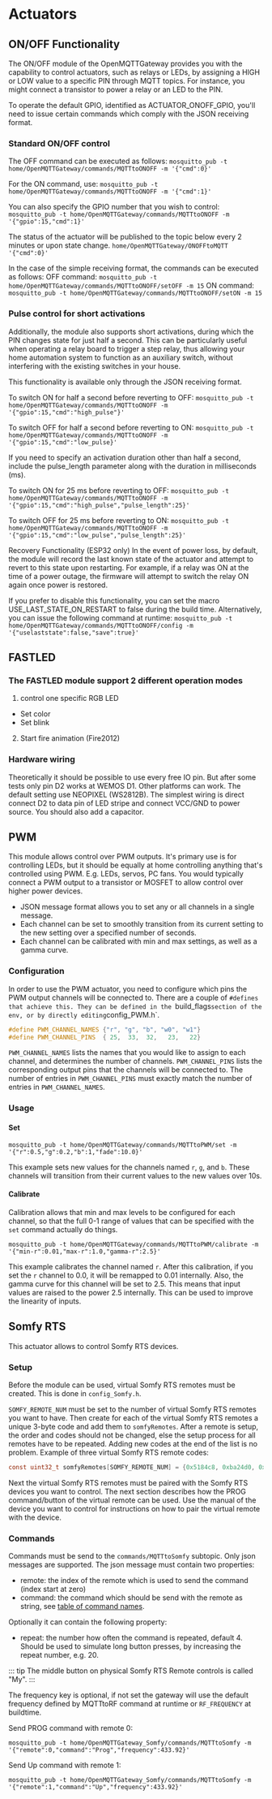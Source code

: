 
# Actuators
## ON/OFF Functionality
The ON/OFF module of the OpenMQTTGateway provides you with the capability to control actuators, such as relays or LEDs, by assigning a HIGH or LOW value to a specific PIN through MQTT topics. For instance, you might connect a transistor to power a relay or an LED to the PIN.

To operate the default GPIO, identified as ACTUATOR_ONOFF_GPIO, you'll need to issue certain commands which comply with the JSON receiving format.

### Standard ON/OFF control
The OFF command can be executed as follows:
`mosquitto_pub -t home/OpenMQTTGateway/commands/MQTTtoONOFF -m '{"cmd":0}'`

For the ON command, use:
`mosquitto_pub -t home/OpenMQTTGateway/commands/MQTTtoONOFF -m '{"cmd":1}'`

You can also specify the GPIO number that you wish to control:
`mosquitto_pub -t home/OpenMQTTGateway/commands/MQTTtoONOFF -m '{"gpio":15,"cmd":1}'`

The status of the actuator will be published to the topic below every 2 minutes or upon state change.
`home/OpenMQTTGateway/ONOFFtoMQTT '{"cmd":0}'`

In the case of the simple receiving format, the commands can be executed as follows:
OFF command: `mosquitto_pub -t home/OpenMQTTGateway/commands/MQTTtoONOFF/setOFF -m 15`
ON command: `mosquitto_pub -t home/OpenMQTTGateway/commands/MQTTtoONOFF/setON -m 15`

### Pulse control for short activations
Additionally, the module also supports short activations, during which the PIN changes state for just half a second. This can be particularly useful when operating a relay board to trigger a step relay, thus allowing your home automation system to function as an auxiliary switch, without interfering with the existing switches in your house.

This functionality is available only through the JSON receiving format.

To switch ON for half a second before reverting to OFF:
`mosquitto_pub -t home/OpenMQTTGateway/commands/MQTTtoONOFF -m '{"gpio":15,"cmd":"high_pulse"}'`

To switch OFF for half a second before reverting to ON:
`mosquitto_pub -t home/OpenMQTTGateway/commands/MQTTtoONOFF -m '{"gpio":15,"cmd":"low_pulse}'`

If you need to specify an activation duration other than half a second, include the pulse_length parameter along with the duration in milliseconds (ms).

To switch ON for 25 ms before reverting to OFF:
`mosquitto_pub -t home/OpenMQTTGateway/commands/MQTTtoONOFF -m '{"gpio":15,"cmd":"high_pulse","pulse_length":25}'`

To switch OFF for 25 ms before reverting to ON:
`mosquitto_pub -t home/OpenMQTTGateway/commands/MQTTtoONOFF -m '{"gpio":15,"cmd":"low_pulse","pulse_length":25}'`

Recovery Functionality (ESP32 only)
In the event of power loss, by default, the module will record the last known state of the actuator and attempt to revert to this state upon restarting. For example, if a relay was ON at the time of a power outage, the firmware will attempt to switch the relay ON again once power is restored.

If you prefer to disable this functionality, you can set the macro USE_LAST_STATE_ON_RESTART to false during the build time. Alternatively, you can issue the following command at runtime:
`mosquitto_pub -t home/OpenMQTTGateway/commands/MQTTtoONOFF/config -m '{"uselaststate":false,"save":true}'`

## FASTLED
### The FASTLED module support 2 different operation modes
1. control one specific RGB LED
* Set color
* Set blink

2. Start fire animation (Fire2012)

### Hardware wiring
Theoretically it should be possible to use every free IO pin. But after some tests only pin D2 works at WEMOS D1. Other platforms can work.
The default setting use NEOPIXEL (WS2812B). The simplest wiring is direct connect D2 to data pin of LED stripe and connect VCC/GND to power source. You should also add a capacitor.

## PWM
This module allows control over PWM outputs.
It's primary use is for controlling LEDs, but it should be equally at home controlling anything that's controlled using PWM.
E.g. LEDs, servos, PC fans.
You would typically connect a PWM output to a transistor or MOSFET to allow control over higher power devices.

* JSON message format allows you to set any or all channels in a single message.
* Each channel can be set to smoothly transition from its current setting to the new setting over a specified number of seconds.
* Each channel can be calibrated with min and max settings, as well as a gamma curve.

### Configuration
In order to use the PWM actuator, you need to configure which pins the PWM output channels will be connected to.
There are a couple of `#defines that achieve this.
They can be defined in the `build_flags` section of the env, or by directly editing `config_PWM.h`.

```c
#define PWM_CHANNEL_NAMES {"r", "g", "b", "w0", "w1"}
#define PWM_CHANNEL_PINS  { 25,  33,  32,   23,   22}
```

`PWM_CHANNEL_NAMES` lists the names that you would like to assign to each channel, and determines the number of channels.
`PWM_CHANNEL_PINS` lists the corresponding output pins that the channels will be connected to.
The number of entries in `PWM_CHANNEL_PINS` must exactly match the number of entries in `PWM_CHANNEL_NAMES`.

### Usage

#### Set
`mosquitto_pub -t home/OpenMQTTGateway/commands/MQTTtoPWM/set -m '{"r":0.5,"g":0.2,"b":1,"fade":10.0}'`

This example sets new values for the channels named `r`, `g`, and `b`.
These channels will transition from their current values to the new values over 10s.

#### Calibrate
Calibration allows that min and max levels to be configured for each channel, so that the full 0-1 range of values
that can be specified with the `set` command actually do things.

`mosquitto_pub -t home/OpenMQTTGateway/commands/MQTTtoPWM/calibrate -m '{"min-r":0.01,"max-r":1.0,"gamma-r":2.5}'`

This example calibrates the channel named `r`.
After this calibration, if you set the `r` channel to 0.0, it will be remapped to 0.01 internally.
Also, the gamma curve for this channel will be set to 2.5.
This means that input values are raised to the power 2.5 internally.
This can be used to improve the linearity of inputs.

## Somfy RTS
This actuator allows to control Somfy RTS devices.

### Setup
Before the module can be used, virtual Somfy RTS remotes must be created.
This is done in `config_Somfy.h`.

`SOMFY_REMOTE_NUM` must be set to the number of virtual Somfy RTS remotes you want to have.
Then create for each of the virtual Somfy RTS remotes a unique 3-byte code and add them to `somfyRemotes`.
After a remote is setup, the order and codes should not be changed, else the setup process for all remotes have to be repeated.
Adding new codes at the end of the list is no problem.
Example of three virtual Somfy RTS remote codes:
```C
const uint32_t somfyRemotes[SOMFY_REMOTE_NUM] = {0x5184c8, 0xba24d0, 0xb77753};
```

Next the virtual Somfy RTS remotes must be paired with the Somfy RTS devices you want to control.
The next section describes how the PROG command/button of the virtual remote can be used.
Use the manual of the device you want to control for instructions on how to pair the virtual remote with the device.

### Commands
Commands must be send to the `commands/MQTTtoSomfy` subtopic.
Only json messages are supported.
The json message must contain two properties:
* remote: the index of the remote which is used to send the command (index start at zero)
* command: the command which should be send with the remote as string, see [table of command names](https://github.com/Legion2/Somfy_Remote_Lib#available-commands).

Optionally it can contain the following property:
* repeat: the number how often the command is repeated, default 4. Should be used to simulate long button presses, by increasing the repeat number, e.g. 20.

::: tip
The middle button on physical Somfy RTS Remote controls is called "My".
:::

The frequency key is optional, if not set the gateway will use the default frequency defined by MQTTtoRF command at runtime or `RF_FREQUENCY` at buildtime.

Send PROG command with remote 0:

`mosquitto_pub -t home/OpenMQTTGateway_Somfy/commands/MQTTtoSomfy -m '{"remote":0,"command":"Prog","frequency":433.92}'`

Send Up command with remote 1:

`mosquitto_pub -t home/OpenMQTTGateway_Somfy/commands/MQTTtoSomfy -m '{"remote":1,"command":"Up","frequency":433.92}'`
